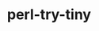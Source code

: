 ---
title: "perl-try-tiny"
layout: cache
categories: [package, v0.18.1]
meta: {"versions": ["0.28"], "compilers": ["gcc@=7.3.1"], "oss": ["amzn2"], "platforms": ["linux"], "targets": ["aarch64", "graviton2", "x86_64_v3", "x86_64_v4"], "stacks": ["aws-ahug", "aws-ahug-aarch64", "root"], "num_specs": 4, "num_specs_by_stack": {"root": 4, "aws-ahug-aarch64": 2, "aws-ahug": 2}}
spec_details: [{"hash": "3gxads6loymfkulagr6ksirhvpa7c7t7", "compiler": "gcc@=7.3.1", "versions": ["0.28"], "os": "amzn2", "platform": "linux", "target": "aarch64", "variants": [], "stacks": ["root", "aws-ahug-aarch64"], "size": "-", "tarball": "https://binaries.spack.io/v0.18.1/build_cache/linux-amzn2-aarch64/gcc-7.3.1/perl-try-tiny-0.28/linux-amzn2-aarch64-gcc-7.3.1-perl-try-tiny-0.28-3gxads6loymfkulagr6ksirhvpa7c7t7.spack"}, {"hash": "m2v47vp7ebmifzizwt5vtctpiacnfvfe", "compiler": "gcc@=7.3.1", "versions": ["0.28"], "os": "amzn2", "platform": "linux", "target": "x86_64_v4", "variants": [], "stacks": ["aws-ahug", "root"], "size": "-", "tarball": "https://binaries.spack.io/v0.18.1/build_cache/linux-amzn2-x86_64_v4/gcc-7.3.1/perl-try-tiny-0.28/linux-amzn2-x86_64_v4-gcc-7.3.1-perl-try-tiny-0.28-m2v47vp7ebmifzizwt5vtctpiacnfvfe.spack"}, {"hash": "fuuwu3c5i2ie36pnkybbb7al5dvmtttu", "compiler": "gcc@=7.3.1", "versions": ["0.28"], "os": "amzn2", "platform": "linux", "target": "graviton2", "variants": [], "stacks": ["root", "aws-ahug-aarch64"], "size": "-", "tarball": "https://binaries.spack.io/v0.18.1/build_cache/linux-amzn2-graviton2/gcc-7.3.1/perl-try-tiny-0.28/linux-amzn2-graviton2-gcc-7.3.1-perl-try-tiny-0.28-fuuwu3c5i2ie36pnkybbb7al5dvmtttu.spack"}, {"hash": "issr6ovrjztlf2oh2vvsi3sjq3vhi5at", "compiler": "gcc@=7.3.1", "versions": ["0.28"], "os": "amzn2", "platform": "linux", "target": "x86_64_v3", "variants": [], "stacks": ["aws-ahug", "root"], "size": "-", "tarball": "https://binaries.spack.io/v0.18.1/build_cache/linux-amzn2-x86_64_v3/gcc-7.3.1/perl-try-tiny-0.28/linux-amzn2-x86_64_v3-gcc-7.3.1-perl-try-tiny-0.28-issr6ovrjztlf2oh2vvsi3sjq3vhi5at.spack"}]
---